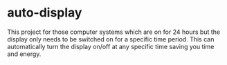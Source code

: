auto-display
============

This project for those computer systems which are on for 24 hours but the display only needs to be switched on for a specific time period. This can automatically turn the display on/off at any specific time saving you time and energy.
